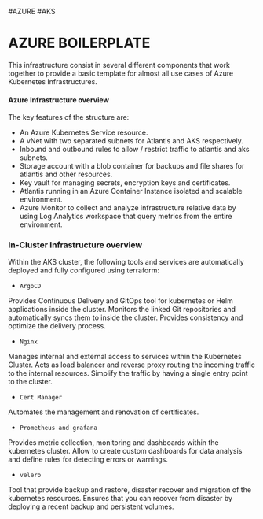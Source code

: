 #AZURE #AKS 

# AZURE BOILERPLATE

This infrastructure consist in several different components that work together to provide a basic template for almost all use cases of Azure Kubernetes Infrastructures. 

#### Azure Infrastructure overview

The key features of the structure are: 

* An Azure Kubernetes Service resource. 
* A vNet with two separated subnets for Atlantis and AKS respectively. 
* Inbound and outbound rules to allow / restrict traffic to atlantis and aks subnets. 
* Storage account with a blob container for backups and file shares for atlantis and other resources. 
* Key vault for managing secrets, encryption keys and certificates. 
* Atlantis running in an Azure Container Instance isolated and scalable environment. 
* Azure Monitor to collect and analyze infrastructure relative data by using Log Analytics workspace that query metrics from the entire environment. 

### In-Cluster Infrastructure overview 

Within the AKS cluster, the following tools and services are automatically deployed and fully configured using terraform:

* `ArgoCD`

Provides Continuous Delivery and GitOps tool for kubernetes or Helm applications inside the cluster. Monitors the linked Git repositories and automatically syncs them to inside the cluster. 
Provides consistency and optimize the delivery process. 

* `Nginx`

Manages internal and external access to services within the Kubernetes Cluster. 
Acts as load balancer and reverse proxy routing the incoming traffic to the internal resources. Simplify the traffic by having a single entry point to the cluster. 

* `Cert Manager`

Automates the management and renovation of certificates.   

* `Prometheus and grafana`

Provides metric collection, monitoring and dashboards within the kubernetes cluster. Allow to create custom dashboards for data analysis and  define rules for detecting errors or warnings. 

* `velero`

Tool that provide backup and restore, disaster recover and migration of the kubernetes resources. 
Ensures that you can recover from disaster by deploying a recent backup and persistent volumes. 



